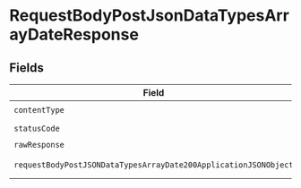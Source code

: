 # RequestBodyPostJsonDataTypesArrayDateResponse


## Fields

| Field                                                                                                                                          | Type                                                                                                                                           | Required                                                                                                                                       | Description                                                                                                                                    |
| ---------------------------------------------------------------------------------------------------------------------------------------------- | ---------------------------------------------------------------------------------------------------------------------------------------------- | ---------------------------------------------------------------------------------------------------------------------------------------------- | ---------------------------------------------------------------------------------------------------------------------------------------------- |
| `contentType`                                                                                                                                  | *string*                                                                                                                                       | :heavy_check_mark:                                                                                                                             | N/A                                                                                                                                            |
| `statusCode`                                                                                                                                   | *int*                                                                                                                                          | :heavy_check_mark:                                                                                                                             | N/A                                                                                                                                            |
| `rawResponse`                                                                                                                                  | [\Psr\Http\Message\ResponseInterface](https://www.php-fig.org/psr/psr-7/#33-psrhttpmessageresponseinterface)                                   | :heavy_minus_sign:                                                                                                                             | N/A                                                                                                                                            |
| `requestBodyPostJSONDataTypesArrayDate200ApplicationJSONObject`                                                                                | [?RequestBodyPostJSONDataTypesArrayDate200ApplicationJSON](../../models/operations/RequestBodyPostJSONDataTypesArrayDate200ApplicationJSON.md) | :heavy_minus_sign:                                                                                                                             | OK                                                                                                                                             |